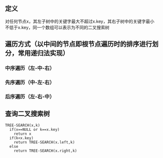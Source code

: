 ## 定义
对任何节点x，其左子树中的关键字最大不超过x.key，其右子树中的关键字最小不低于x.key，同一个数组可以表示为不同的二叉搜索树  
## 遍历方式（以中间的节点即根节点遍历时的排序进行划分，常用递归法实现）
### 中序遍历（左-中-右）
### 先序遍历（中-左-右）
### 后序遍历（左-右-中）
## 查询二叉搜索树
```
TREE-SEARCH(x,k)
  if(x==NULL or k==x.key)
    return x
  if(k<x.key)
    return TREE-SEARCH(x.left,k)
  else
    return TREE-SEARCH(x.right,k)
```
